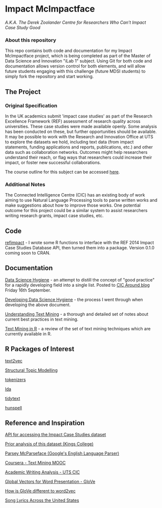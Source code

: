 # Impact McImpactface
_A.K.A. The Derek Zoolander Centre for Researchers Who Can’t Impact Case Study Good_

### About this repository
This repo contains both code and documentation for my Impact McImpactface project, which is being completed as part of the Master of Data Science and Innovation "iLab 1" subject. Using Git for both code and documentation allows version control for both elements, and will allow future students engaging with this challenge (future MDSI students) to simply fork the repository and start working. 

## The Project
### Original Specification
In the UK academics submit 'impact case studies' as part of the Research Excellence Framework (REF) assessment of research quality across universities. These case studies were made available openly. Some analysis has been conducted on these, but further opportunities should be available. It may be possible to work with the Research and Innovation Office at UTS to explore the datasets we hold, including text data (from impact statements, funding applications and reports, publications, etc.) and other data such as collaboration networks. Outcomes might help researchers understand their reach, or flag ways that researchers could increase their impact, or foster new successful collaborations. 

The course outline for this subject can be accessed [here](https://ca.uts.edu.au/wp-content/uploads/2016/02/2016_Spring_36102_update.pdf).

### Additional Notes
The Connected Intelligence Centre (CIC) has an existing body of work aiming to use Natural Language Processing tools to parse written works and make suggestions about how to improve those works. One potential outcome for this project could be a similar system to assist researchers writing research grants, impact case studies, etc.

## Code

[refimpact](https://github.com/perrystephenson/refimpact) - I wrote some R functions to interface with the REF 2014 Impact Case Studies Database API, then turned them into a package. Version 0.1.0 coming soon to CRAN.

## Documentation

[Data Science Hygiene](./Documentation/DataScienceHygiene.md) - an attempt to distill the concept of "good practice" for a rapidly developing field into a single list. Posted to [CIC Around blog](https://15-9203.ca.uts.edu.au/data-science-hygiene/) Friday 16th September.

[Developing Data Science Hygiene](./Documentation/DevelopingDSH.md) - the process I went through when developing the above document.

[Understanding Text Mining](./Documentation/UnderstandingTextMining.md) - a thorough and detailed set of notes about current best practices in text mining.

[Text Mining in R](./Documentation/TextMiningInR.md) - a review of the set of text mining techniques which are currently available in R.

## R Packages of Interest

[text2vec](https://cran.r-project.org/web/packages/text2vec/)

[Structural Topic Modelling](https://github.com/bstewart/stm)

[tokenizers](https://cran.r-project.org/web/packages/tokenizers/index.html)

[lda](https://cran.r-project.org/web/packages/lda/lda.pdf)

[tidytext](https://github.com/juliasilge/tidytext)

[hunspell](https://github.com/ropensci/hunspell)

## Reference and Inspiration
[API for accessing the Impact Case Studies dataset](http://impact.ref.ac.uk/CaseStudies/APIhelp.aspx)

[Prior analysis of this dataset (Kings College)](http://www.kcl.ac.uk/sspp/policy-institute/publications/Analysis-of-REF-impact.pdf)

[Parsey McParseface (Google's English Language Parser)](https://research.googleblog.com/2016/05/announcing-syntaxnet-worlds-most.html)

[Coursera - Text Mining MOOC](https://www.coursera.org/learn/text-mining)

[Academic Writing Analysis - UTS CIC](https://utscic.edu.au/tools/awa/)

[Global Vectors for Word Presentation - GloVe](http://nlp.stanford.edu/projects/glove/)

[How is GloVe different to word2vec](https://www.quora.com/How-is-GloVe-different-from-word2vec)

[Song Lyrics Across the United States](http://juliasilge.com/blog/Song-Lyrics-Across/)


